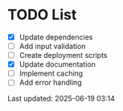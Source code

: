 # TODO List

- [x] Update dependencies
- [ ] Add input validation
- [ ] Create deployment scripts
- [x] Update documentation
- [ ] Implement caching
- [ ] Add error handling

Last updated: 2025-06-19 03:14
